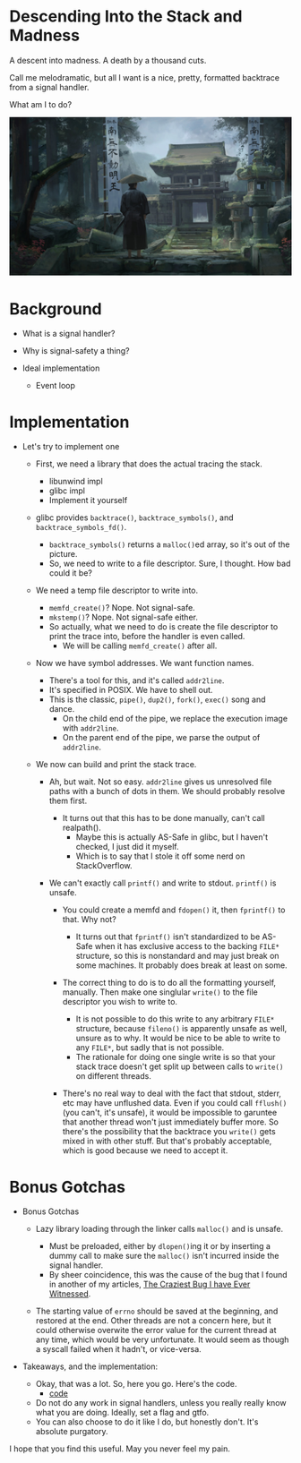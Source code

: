 
# Descending Into the Stack and Madness

A descent into madness. A death by a thousand cuts.

Call me melodramatic, but all I want is a nice, pretty, formatted backtrace
from a signal handler.

What am I to do?

![](images/Samurai_Gate.jpg)

# Background

* What is a signal handler?

* Why is signal-safety a thing?

* Ideal implementation
  * Event loop

# Implementation

* Let's try to implement one
  * First, we need a library that does the actual tracing the stack.
    * libunwind impl
    * glibc impl
    * Implement it yourself

  * glibc provides `backtrace()`, `backtrace_symbols()`, and `backtrace_symbols_fd()`.
    * `backtrace_symbols()` returns a `malloc()`ed array, so it's out of the picture.
    * So, we need to write to a file descriptor. Sure, I thought. How bad could it be?

  * We need a temp file descriptor to write into.
    * `memfd_create()`? Nope. Not signal-safe.
    * `mkstemp()`? Nope. Not signal-safe either.
    * So actually, what we need to do is create the file descriptor to print the trace into,
      before the handler is even called.
      * We will be calling `memfd_create()` after all.

  * Now we have symbol addresses. We want function names.
    * There's a tool for this, and it's called `addr2line`.
    * It's specified in POSIX. We have to shell out.
    * This is the classic, `pipe()`, `dup2()`, `fork()`, `exec()` song and dance.
      * On the child end of the pipe, we replace the execution image with `addr2line`.
      * On the parent end of the pipe, we parse the output of `addr2line`.

  * We now can build and print the stack trace.
    * Ah, but wait. Not so easy. `addr2line` gives us unresolved file paths with a bunch of
      dots in them. We should probably resolve them first.
      * It turns out that this has to be done manually, can't call realpath().
        * Maybe this is actually AS-Safe in glibc, but I haven't checked, I just did it myself.
        * Which is to say that I stole it off some nerd on StackOverflow.

    * We can't exactly call `printf()` and write to stdout. `printf()` is unsafe.
      * You  could create a memfd and `fdopen()` it, then `fprintf()` to that. Why not?
        * It turns out that `fprintf()` isn't standardized to be AS-Safe when it has exclusive
          access to the backing `FILE*` structure, so this is nonstandard and may just break
          on some machines. It probably does break at least on some.
      * The correct thing to do is to do all the formatting yourself, manually. Then make
        one singlular `write()` to the file descriptor you wish to write to.
        * It is not possible to do this write to any arbitrary `FILE*` structure, because
          `fileno()` is apparently unsafe as well, unsure as to why. It would be nice to be
          able to write to any `FILE*`, but sadly that is not possible.
        * The rationale for doing one single write is so that your stack trace doesn't get
          split up between calls to `write()` on different threads.

      * There's no real way to deal with the fact that stdout, stderr, etc may have unflushed
        data. Even if you could call `fflush()` (you can't, it's unsafe), it would be
        impossible to garuntee that another thread won't just immediately buffer more. So
        there's the possibility that the backtrace you `write()` gets mixed in with other
        stuff. But that's probably acceptable, which is good because we need to accept it.

# Bonus Gotchas

* Bonus Gotchas
  * Lazy library loading through the linker calls `malloc()` and is unsafe.
    * Must be preloaded, either by `dlopen()`ing it or by inserting a dummy call to make sure
      the `malloc()` isn't incurred inside the signal handler.
    * By sheer coincidence, this was the cause of the bug that I found in another of my
      articles, [The Craziest Bug I have Ever Witnessed](The_Craziest_Bug_I_Have_Ever_Witnessed.html).

  * The starting value of `errno` should be saved at the beginning, and restored at the end.
    Other threads are not a concern here, but it could otherwise overwite the error value for
    the current thread at any time, which would be very unfortunate. It would seem as though
    a syscall failed when it hadn't, or vice-versa.

* Takeaways, and the implementation:
  * Okay, that was a lot. So, here you go. Here's the code.
    * [code](https://github.com/apaz-cli/daisho/blob/master/stdlib/Native/PreStart/Backtrace.h)
  * Do not do any work in signal handlers, unless you really really know what you are doing.
    Ideally, set a flag and gtfo.
  * You can also choose to do it like I do, but honestly don't. It's absolute purgatory.

I hope that you find this useful. May you never feel my pain.


